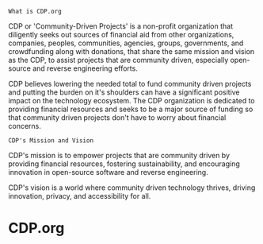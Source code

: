 	What is CDP.org
CDP or 'Community-Driven Projects' is a non-profit organization that diligently seeks out sources of financial aid from other organizations, companies, 
peoples, communities, agencies, groups, governments, and crowdfunding along with donations, that share the same mission and vision as the CDP, to assist 
projects that are community driven, especially open-source and reverse engineering efforts.

CDP believes lowering the needed total to fund community driven projects and putting the burden on it's shoulders can have a significant positive impact on 
the technology ecosystem. The CDP organization is dedicated to providing financial resources and seeks to be a major source of funding so that community 
driven projects don't have to worry about financial concerns.

	CDP's Mission and Vision
CDP's mission is to empower projects that are community driven by providing financial resources, fostering sustainability, and encouraging innovation in 
open-source software and reverse engineering.

CDP's vision is a world where community driven technology thrives, driving innovation, privacy, and accessibility for all.

# CDP.org

